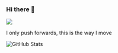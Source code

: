 ### Hi there 👋


![](https://komarev.com/ghpvc/?username=rk134)
<!--
**rk134/rk134** is a ✨ _special_ ✨ repository because its `README.md` (this file) appears on your GitHub profile.

Here are some ideas to get you started:
-->
I only push forwards, this is the way I move


![GitHub Stats](https://github-readme-stats.vercel.app/api?username=rk134&theme=radical)





